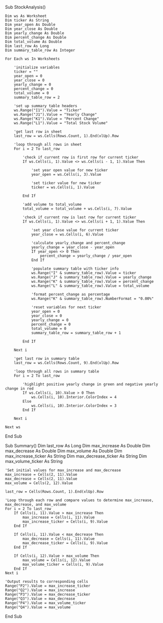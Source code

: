 Sub StockAnalysis()

    Dim ws As Worksheet
    Dim ticker As String
    Dim year_open As Double
    Dim year_close As Double
    Dim yearly_change As Double
    Dim percent_change As Double
    Dim total_volume As Double
    Dim last_row As Long
    Dim summary_table_row As Integer
    
    For Each ws In Worksheets
        
        'initialize variables
        ticker = ""
        year_open = 0
        year_close = 0
        yearly_change = 0
        percent_change = 0
        total_volume = 0
        summary_table_row = 2
        
        'set up summary table headers
        ws.Range("I1").Value = "Ticker"
        ws.Range("J1").Value = "Yearly Change"
        ws.Range("K1").Value = "Percent Change"
        ws.Range("L1").Value = "Total Stock Volume"
        
        'get last row in sheet
        last_row = ws.Cells(Rows.Count, 1).End(xlUp).Row
        
        'loop through all rows in sheet
        For i = 2 To last_row
        
            'check if current row is first row for current ticker
            If ws.Cells(i, 1).Value <> ws.Cells(i - 1, 1).Value Then
            
                'set year open value for new ticker
                year_open = ws.Cells(i, 3).Value
                
                'set ticker value for new ticker
                ticker = ws.Cells(i, 1).Value
                
            End If
            
            'add volume to total_volume
            total_volume = total_volume + ws.Cells(i, 7).Value
            
            'check if current row is last row for current ticker
            If ws.Cells(i, 1).Value <> ws.Cells(i + 1, 1).Value Then
            
                'set year close value for current ticker
                year_close = ws.Cells(i, 6).Value
                
                'calculate yearly_change and percent_change
                yearly_change = year_close - year_open
                If year_open <> 0 Then
                    percent_change = yearly_change / year_open
                End If
                
                'populate summary table with ticker info
                ws.Range("I" & summary_table_row).Value = ticker
                ws.Range("J" & summary_table_row).Value = yearly_change
                ws.Range("K" & summary_table_row).Value = percent_change
                ws.Range("L" & summary_table_row).Value = total_volume
                
                'format percent_change as percentage
                ws.Range("K" & summary_table_row).NumberFormat = "0.00%"
                
                'reset variables for next ticker
                year_open = 0
                year_close = 0
                yearly_change = 0
                percent_change = 0
                total_volume = 0
                summary_table_row = summary_table_row + 1
                
            End If
            
        Next i
        
        'get last row in summary table
        last_row = ws.Cells(Rows.Count, 9).End(xlUp).Row
        
        'loop through all rows in summary table
        For i = 2 To last_row
        
            'highlight positive yearly change in green and negative yearly change in red
            If ws.Cells(i, 10).Value > 0 Then
                ws.Cells(i, 10).Interior.ColorIndex = 4
            Else
                ws.Cells(i, 10).Interior.ColorIndex = 3
            End If
            
        Next i
    
    Next ws
    
End Sub

Sub Summary()
    Dim last_row As Long
    Dim max_increase As Double
    Dim max_decrease As Double
    Dim max_volume As Double
    Dim max_increase_ticker As String
    Dim max_decrease_ticker As String
    Dim max_volume_ticker As String
    
    'Set initial values for max_increase and max_decrease
    max_increase = Cells(2, 11).Value
    max_decrease = Cells(2, 11).Value
    max_volume = Cells(2, 12).Value
    
    last_row = Cells(Rows.Count, 1).End(xlUp).Row
    
    'Loop through each row and compare values to determine max_increase, max_decrease, and max_volume
    For i = 2 To last_row
        If Cells(i, 11).Value > max_increase Then
            max_increase = Cells(i, 11).Value
            max_increase_ticker = Cells(i, 9).Value
        End If
        
        If Cells(i, 11).Value < max_decrease Then
            max_decrease = Cells(i, 11).Value
            max_decrease_ticker = Cells(i, 9).Value
        End If
        
        If Cells(i, 12).Value > max_volume Then
            max_volume = Cells(i, 12).Value
            max_volume_ticker = Cells(i, 9).Value
        End If
    Next i
    
    'Output results to corresponding cells
    Range("P2").Value = max_increase_ticker
    Range("Q2").Value = max_increase
    Range("P3").Value = max_decrease_ticker
    Range("Q3").Value = max_decrease
    Range("P4").Value = max_volume_ticker
    Range("Q4").Value = max_volume
End Sub

